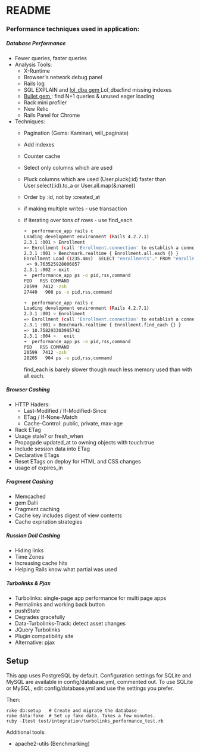 README
======

### Performance techniques used in application:
##### Database Performance
  - Fewer queries, faster queries
  - Analysis Tools:
    - X-Runtime
    - Browser's network debug panel
    - Rails log
    - SQL EXPLAIN and [ lol_dba gem ](https://github.com/plentz/lol_dba) Lol_dba:find missing indexes
    - [ Bullet gem ](https://github.com/flyerhzm/bullet): find N+1 queries & unused eager loading
    - Rack mini profiler
    - New Relic
    - Rails Panel for Chrome
  - Techniques:
    - Pagination (Gems: Kaminari, will_paginate)
    - Add indexes
    - Counter cache
    - Select only columns which are used 
    - Pluck columns which are used (User.pluck(:id) faster than User.select(:id).to_a or User.all.map(&:name))
    - Order by :id, not by :created_at
    - if making multiple writes - use transaction
    - if iterating over tons of rows - use find_each
      ```bash
      ➜  performance_app rails c
      Loading development environment (Rails 4.2.7.1)
      2.3.1 :001 > Enrollment
      => Enrollment (call 'Enrollment.connection' to establish a connection)
      2.3.1 :001 > Benchmark.realtime { Enrollment.all.each {} }
      Enrollment Load (1235.4ms)  SELECT "enrollments".* FROM "enrollments"
       => 9.763525928006857
      2.3.1 :002 > exit
      ➜  performance_app ps -o pid,rss,command 
      PID   RSS COMMAND
      20599  7412 -zsh
      27440   908 ps -o pid,rss,command  
      ```
      
      ```bash
      ➜  performance_app rails c
      Loading development environment (Rails 4.2.7.1)
      2.3.1 :001 > Enrollment
      => Enrollment (call 'Enrollment.connection' to establish a connection)
      2.3.1 :001 > Benchmark.realtime { Enrollment.find_each {} }
      => 10.758293303995742
      2.3.1 :004 >   exit
      ➜  performance_app ps -o pid,rss,command                       
      PID   RSS COMMAND
      20599  7412 -zsh
      28205   904 ps -o pid,rss,command       
      ```
      find_each is barely slower though much less memory used than with all.each.
      
##### Browser Cashing
   - HTTP Haders:
     - Last-Modified / If-Modified-Since
     - ETag / If-None-Match
     - Cache-Control: public, private, max-age
   - Rack ETag
   - Usage stale? or fresh_when
   - Propagade updated_at to owning objects with touch:true
   - Include session data into ETag
   - Declarative ETags
   - Reset ETags on deploy for HTML and CSS changes
   - usage of expires_in
     
##### Fragment Cashing
   - Memcached
   - gem Dalli
   - Fragment caching
   - Cache key includes digest of view contents
   - Cache expiration strategies
   
##### Russian Doll Cashing
   - Hiding links
   - Time Zones
   - Increasing cache hits
   - Helping Rails know what partial was used
   
##### Turbolinks & Pjax
   - Turbolinks: single-page app performance for multi page apps
   - Permalinks and working back button
   - pushState
   - Degrades gracefully
   - Data-Turbolinks-Track: detect asset changes
   - JQuery Turbolinks
   - Plugin compatibility site
   - Alternative: pjax
   
Setup
-----

This app uses PostgreSQL by default. Configuration settings for SQLite
and MySQL are available in config/database.yml, commented out.
To use SQLite or MySQL, edit config/database.yml and use the settings
you prefer.

Then:

    rake db:setup   # Create and migrate the database
    rake data:fake  # Set up fake data. Takes a few minutes.
    ruby -Itest test/integration/turbolinks_performance_test.rb

Additional tools:
- apache2-utils (Benchmarking)